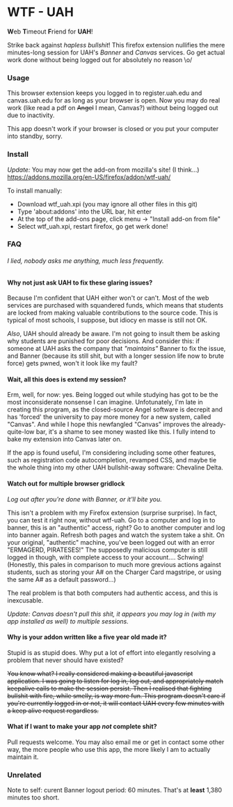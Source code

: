 WTF - UAH
=======

**W**eb **T**imeout **F**riend for **UAH**!

Strike back against *hapless bullshit*! This firefox extension nullifies the mere minutes-long session for UAH's *Banner* and *Canvas* services. Go get actual work done without being logged out for absolutely no reason \o/

### Usage

This browser extension keeps you logged in to register.uah.edu and canvas.uah.edu for as long as your browser is open. Now you may do real work (like read a pdf on ~~Angel~~ I mean, Canvas?) without being logged out due to inactivity.

This app doesn't work if your browser is closed or you put your computer into standby, sorry.

### Install

*Update:*
You may now get the add-on from mozilla's site! (I think...)
https://addons.mozilla.org/en-US/firefox/addon/wtf-uah/

To install manually:

* Download wtf_uah.xpi (you may ignore all other files in this git)
* Type 'about:addons' into the URL bar, hit enter
* At the top of the add-ons page, click menu -> "Install add-on from file"
* Select wtf_uah.xpi, restart firefox, go get werk done!

### FAQ

###### I lied, nobody asks me anything, much less *frequently*.

#### Why not just ask UAH to fix these glaring issues?

Because I'm confident that UAH either won't or can't. Most of the web services are purchased with squandered funds, which means that students are locked from making valuable contributions to the source code. This is typical of most schools, I suppose, but idiocy en masse is still not OK.

*Also*, UAH should already be aware. I'm not going to insult them be asking why students are punished for poor decisions. And consider this: if someone at UAH asks the company that *"maintains"* Banner to fix the issue, and Banner (because its still shit, but with a longer session life now to brute force) gets pwned, won't it look like my fault?

#### Wait, all this does is extend my session?

Erm, well, for now: yes. Being logged out while studying has got to be the most inconsiderate nonsense I can imagine. Unfotunately, I'm late in creating this program, as the closed-source Angel software is decrepit and has 'forced' the university to pay more money for a new system, called "Canvas". And while I hope this newfangled "Canvas" improves the already-quite-low bar, it's a shame to see money wasted like this. I fully intend to bake my extension into Canvas later on.

If the app is found useful, I'm considering including some other features, such as registration code autocompletion, revamped CSS, and maybe tie the whole thing into my other UAH bullshit-away software: Chevaline Delta.

#### Watch out for multiple browser gridlock

*Log out after you're done with Banner, or it'll bite you.*

This isn't a problem with my Firefox extension (surprise surprise). In fact, you can test it right now, without wtf-uah. Go to a computer and log in to banner, this is an "authentic" access, right? Go to another computer and log into banner again. Refresh both pages and watch the system take a shit. On your original, "authentic" machine, you've been logged out with an error "ERMAGERD, PIRATESES!" The supposedly malicious computer is still logged in though, with complete access to your account.... Schwing! (Honestly, this pales in comparison to much more grevious actions against students, such as storing your A# on the Charger Card magstripe, or using the same A# as a default password...)

The real problem is that both computers had authentic access, and this is inexcusable.

*Update: Canvas doesn't pull this shit, it appears you may log in (with my app installed as well) to multiple sessions.*

#### Why is your addon written like a five year old made it?

Stupid is as stupid does. Why put a lot of effort into elegantly resolving a problem that never should have existed?

~~You know what? I really considered making a beautiful javascript application. I was going to listen for log in, log out, and appropriately match keepalive calls to make the session persist. Then I realised that fighting bullshit with fire, while smelly, is way more fun. This program doesn't care if you're currently logged in or not, it will contact UAH every few minutes with a keep alive request regardless.~~

#### What if I want to make your app *not* complete shit?

Pull requests welcome. You may also email me or get in contact some other way, the more people who use this app, the more likely I am to actually maintain it.


### Unrelated

Note to self: curent Banner logout period: 60 minutes. That's at **least** 1,380 minutes too short.







